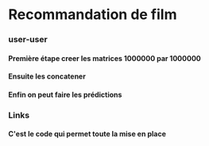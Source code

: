 # Recommandation de film

### user-user
#### Première étape creer les matrices 1000000 par 1000000
#### Ensuite les concatener
#### Enfin on peut faire les prédictions

### Links
#### C'est le code qui permet toute la mise en place

